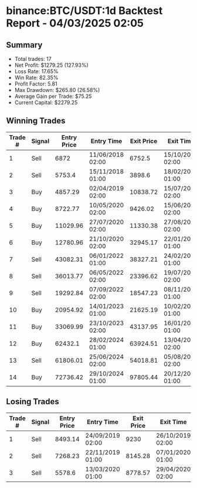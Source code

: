 # binance:BTC/USDT:1d Backtest Report - 04/03/2025 02:05
## Summary

- Total trades: 17
- Net Profit: $1279.25 (127.93%)
- Loss Rate: 17.65%
- Win Rate: 82.35%
- Profit Factor: 5.81
- Max Drawdown: $265.80 (26.58%)
- Average Gain per Trade: $75.25
- Current Capital: $2279.25

## Winning Trades

| Trade # | Signal | Entry Price | Entry Time | Exit Price | Exit Time | Gain |
|---------|--------|-------------|------------|------------|-----------|------|
| 1 | Sell | 6872 | 11/06/2018 02:00 | 6752.5 | 15/10/2018 02:00 | $4.35 |
| 2 | Sell | 5753.4 | 15/11/2018 01:00 | 3898.6 | 18/02/2019 01:00 | $80.95 |
| 3 | Buy | 4857.29 | 02/04/2019 02:00 | 10838.72 | 15/07/2019 02:00 | $334.12 |
| 4 | Buy | 8722.77 | 10/05/2020 02:00 | 9426.02 | 15/06/2020 02:00 | $23.25 |
| 5 | Buy | 11029.96 | 27/07/2020 02:00 | 11330.38 | 27/08/2020 02:00 | $8.01 |
| 6 | Buy | 12780.96 | 21/10/2020 02:00 | 32945.17 | 22/01/2021 01:00 | $467.34 |
| 7 | Sell | 43082.31 | 06/01/2022 01:00 | 38327.21 | 24/02/2022 01:00 | $45.59 |
| 8 | Sell | 36013.77 | 06/05/2022 02:00 | 23396.62 | 19/07/2022 02:00 | $148.70 |
| 9 | Sell | 19292.84 | 07/09/2022 02:00 | 18547.23 | 08/11/2022 01:00 | $17.84 |
| 10 | Buy | 20954.92 | 14/01/2023 01:00 | 21625.19 | 10/02/2023 01:00 | $14.91 |
| 11 | Buy | 33069.99 | 23/10/2023 02:00 | 43137.95 | 16/01/2024 01:00 | $143.03 |
| 12 | Buy | 62432.1 | 28/02/2024 01:00 | 63924.51 | 13/04/2024 02:00 | $12.09 |
| 13 | Sell | 61806.01 | 25/06/2024 02:00 | 54018.81 | 05/08/2024 02:00 | $64.08 |
| 14 | Buy | 72736.42 | 29/10/2024 01:00 | 97805.44 | 20/12/2024 01:00 | $180.81 |


## Losing Trades

| Trade # | Signal | Entry Price | Entry Time | Exit Price | Exit Time | Loss |
|---------|--------|-------------|------------|------------|-----------|------|
| 1 | Sell | 8493.14 | 24/09/2019 02:00 | 9230 | 26/10/2019 02:00 | $30.79 |
| 2 | Sell | 7268.23 | 22/11/2019 01:00 | 8145.28 | 07/01/2020 01:00 | $41.89 |
| 3 | Sell | 5578.6 | 13/03/2020 01:00 | 8778.57 | 29/04/2020 02:00 | $193.13 |
